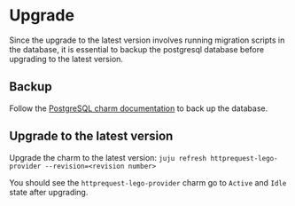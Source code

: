 # Upgrade

Since the upgrade to the latest version involves running migration scripts in the database, it is essential to backup the postgresql database before upgrading to the latest version. 

## Backup

Follow the [PostgreSQL charm documentation](https://charmhub.io/postgresql/docs/h-configure-s3-aws) to back up the database.

## Upgrade to the latest version

Upgrade the charm to the latest version:
`juju refresh httprequest-lego-provider --revision=<revision number>`

You should see the `httprequest-lego-provider` charm go to `Active` and `Idle` state after upgrading.


